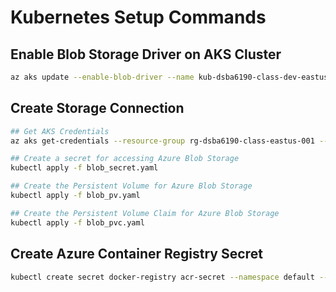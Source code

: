 # Kubernetes Setup Commands


## Enable Blob Storage Driver on AKS Cluster

```bash
az aks update --enable-blob-driver --name kub-dsba6190-class-dev-eastus-001 --resource-group rg-dsba6190-class-eastus-001
```


## Create Storage Connection
```bash
## Get AKS Credentials
az aks get-credentials --resource-group rg-dsba6190-class-eastus-001 --name kub-dsba6190-class-dev-eastus-001 --overwrite-existing

## Create a secret for accessing Azure Blob Storage
kubectl apply -f blob_secret.yaml

## Create the Persistent Volume for Azure Blob Storage
kubectl apply -f blob_pv.yaml

## Create the Persistent Volume Claim for Azure Blob Storage
kubectl apply -f blob_pvc.yaml

```

## Create Azure Container Registry Secret

```bash
kubectl create secret docker-registry acr-secret --namespace default --docker-server=crdsba6190deveastus001.azurecr.io --docker-username=crdsba6190deveastus001 --docker-password=<PASSOWORD>
```